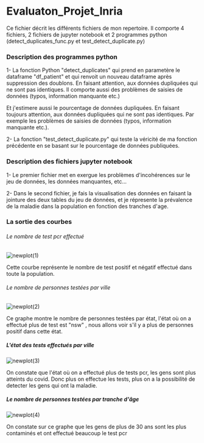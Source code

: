 # Evaluaton_Projet_Inria

Ce fichier décrit les différents fichiers de mon repertoire.
Il comporte 4 fichiers, 2 fichiers de jupyter notebook et 2 programmes python (detect_duplicates_func.py et test_detect_duplicate.py)


### Description des programmes python 

1- La fonction Python "detect_duplicates" qui prend en parametère le dataframe "df_patient" et qui renvoit un nouveau dataframe 
après suppression des doublons. En faisant attention, aux données dupliquées qui ne sont pas identiques. Il comporte aussi 
des problèmes de saisies de données (typos, information manquante etc.)

Et j'estimere aussi le pourcentage de données dupliquées. En faisant toujours attention, aux données dupliquées qui ne sont pas identiques. 
Par exemple les problèmes de saisies de données (typos, information manquante etc.).

2- La fonction "test_detect_duplicate.py" qui teste la véricité de ma fonction précédente en se basant sur le pourcentage de données publiquées.


### Description des fichiers jupyter notebook

1- Le premier fichier met en exergue les problèmes d'incohérences sur le jeu de données, les données manquantes, etc...

2- Dans le second fichier, je fais la visualisation des données en faisant la jointure des deux tables du jeu de données, 
et je répresente la prévalence de la maladie dans la population en fonction des tranches d'age.

### La sortie des courbes 

###### Le nombre de test pcr effectué

![newplot(1)](https://user-images.githubusercontent.com/58962159/91657439-3232d000-eac1-11ea-946e-056fd580539b.png)

Cette courbe représente le nombre de test positif et négatif effectué dans toute la population.

###### Le nombre de personnes testées par ville

![newplot(2)](https://user-images.githubusercontent.com/58962159/91657553-21cf2500-eac2-11ea-8692-5896b93a0f28.png)

Ce graphe montre le nombre de personnes testées par état, l'état où on a effectué plus de test est "nsw" , nous allons voir s'il y a plus de personnes positif dans cette état.


##### L'état des tests effectués par ville 

![newplot(3)](https://user-images.githubusercontent.com/58962159/91657710-58f20600-eac3-11ea-817a-b041b1e81bd0.png)

On constate que l'état où on a effectué plus de tests pcr, les gens sont plus atteints du covid. Donc plus on effectue les tests, plus on a la possibilité de detecter les gens qui ont la maladie.

##### Le nombre de personnes testées par tranche d'âge

![newplot(4)](https://user-images.githubusercontent.com/58962159/91658070-68bf1980-eac6-11ea-937c-4e42ba8193d7.png)

On constate sur ce graphe que les gens de plus de 30 ans sont les plus contaminés et ont effectué beaucoup le test pcr
